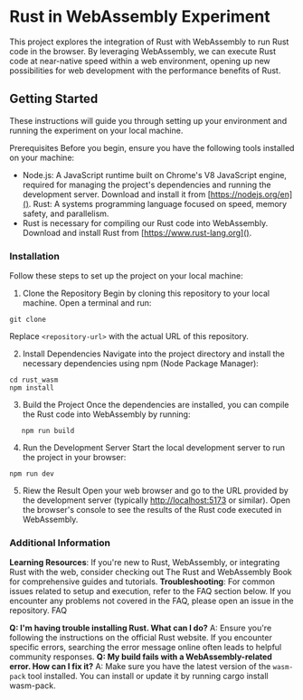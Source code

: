 # Rust in WebAssembly Experiment

This project explores the integration of Rust with WebAssembly to run Rust code in the browser. By leveraging WebAssembly, we can execute Rust code at near-native speed within a web environment, opening up new possibilities for web development with the performance benefits of Rust.

## Getting Started

These instructions will guide you through setting up your environment and running the experiment on your local machine.

Prerequisites
Before you begin, ensure you have the following tools installed on your machine:

* Node.js: A JavaScript runtime built on Chrome's V8 JavaScript engine, required for managing the project's dependencies and running the development server. Download and install it from [https://nodejs.org/en]().
  Rust: A systems programming language focused on speed, memory safety, and parallelism.
* Rust is necessary for compiling our Rust code into WebAssembly. Download and install Rust from [https://www.rust-lang.org]().

### Installation

Follow these steps to set up the project on your local machine:

1. Clone the Repository
   Begin by cloning this repository to your local machine. Open a terminal and run:

```
git clone 
```

Replace `<repository-url>` with the actual URL of this repository.

2. Install Dependencies
   Navigate into the project directory and install the necessary dependencies using npm (Node Package Manager):

```
cd rust_wasm
npm install
```

3. Build the Project
   Once the dependencies are installed, you can compile the Rust code into WebAssembly by running:

```
   npm run build
```

4. Run the Development Server
   Start the local development server to run the project in your browser:

```
npm run dev
```

5. Riew the Result
   Open your web browser and go to the URL provided by the development server (typically [http://localhost:5173]() or similar). Open the browser's console to see the results of the Rust code executed in WebAssembly.

### Additional Information

**Learning Resources**: If you're new to Rust, WebAssembly, or integrating Rust with the web, consider checking out The Rust and WebAssembly Book for comprehensive guides and tutorials.
**Troubleshooting**: For common issues related to setup and execution, refer to the FAQ section below. If you encounter any problems not covered in the FAQ, please open an issue in the repository.
FAQ

**Q: I'm having trouble installing Rust. What can I do?**
A: Ensure you're following the instructions on the official Rust website. If you encounter specific errors, searching the error message online often leads to helpful community responses.
**Q: My build fails with a WebAssembly-related error. How can I fix it?**
A: Make sure you have the latest version of the `wasm-pack` tool installed. You can install or update it by running cargo install wasm-pack.
